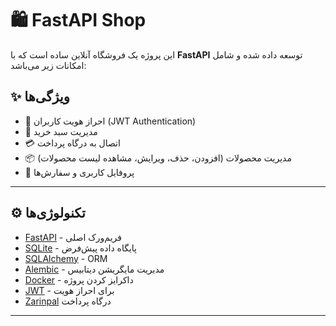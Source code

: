 # 🛍️ FastAPI Shop

این پروژه یک فروشگاه آنلاین ساده است که با **FastAPI** توسعه داده شده و شامل امکانات زیر می‌باشد:

## ✨ ویژگی‌ها
- 🔐 احراز هویت کاربران (JWT Authentication)
- 🛒 مدیریت سبد خرید
- 💳 اتصال به درگاه پرداخت
- 📦 مدیریت محصولات (افزودن، حذف، ویرایش، مشاهده لیست محصولات)
- 👤 پروفایل کاربری و سفارش‌ها

---

## ⚙️ تکنولوژی‌ها
- [FastAPI](https://fastapi.tiangolo.com/) - فریم‌ورک اصلی
- [SQLite](https://www.sqlite.org/) - پایگاه داده پیش‌فرض
- [SQLAlchemy](https://www.sqlalchemy.org/) - ORM
- [Alembic](https://alembic.sqlalchemy.org/) - مدیریت مایگریشن دیتابیس
- [Docker](https://www.docker.com/) - داکرایز کردن پروژه
- [JWT](https://jwt.io/) - برای احراز هویت
- [Zarinpal](https://www.zarinpal.com/)  درگاه پرداخت

---
